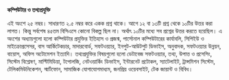 **কম্পিউটার ও তথ্যপ্রযুক্তি**

এই অংশে ২৫ নম্বর। সাধারণত ২.৫ নম্বর করে একক প্রশ্ন থাকে। আগে ১২ বা ১৩টি প্রশ্ন থেকে ১০টির উত্তর করা লাগত। কিন্তু সর্বশেষ ৪৫তম বিসিএসে কোনো বিকল্প ছিল না। অর্থাৎ ১০টির মধ্যে সব প্রশ্নের উত্তর করতে হয়েছিল। এ অংশের অধ্যায়গুলো হলো কম্পিউটার প্রযুক্তির ইতিহাস ও প্রজন্ম, পার্সোনাল কম্পিউটারের কার্যাবলি, সিপিইউ ও মাইক্রোপ্রসেসর, বাস আর্কিটেকচার, মাদারবোর্ড, সফটওয়্যার, ইনপুট-আউটপুট ডিভাইস, অনুবাদক, সফটওয়্যার উন্নয়ন, বায়োস, অফিস অটোমেশন ইত্যাদি। তথ্যপ্রযুক্তির বিষয়গুলো হলো ডেটাবেজ সফটওয়্যার, তথ্য, উপাত্ত ও প্রসেসিং, সিস্টেম বিশ্লেষণ, মাল্টিমিডিয়া, টপোলজি, নেটওয়ার্কিং ডিভাইস, ইন্টারনেট প্রটোকল, স্যাটেলাইট, ট্রান্সমিশন সিস্টেম, টেলিকমিউনিকেশন, স্মার্টফোন, সামাজিক যোগাযোগমাধ্যম, জনপ্রিয় ওয়েবসাইট, টেক জায়ান্ট ও বিবিধ।
